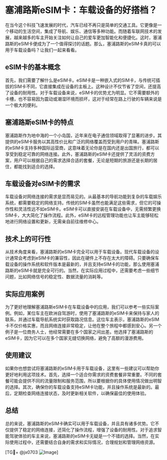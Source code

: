 # 塞浦路斯eSIM卡：车载设备的好搭档？

在当今这个科技飞速发展的时代，汽车已经不再只是简单的交通工具。它更像是一个移动的生活空间，集成了导航、娱乐、通信等多种功能。而随着车联网技术的发展，越来越多的车主开始关注如何让自己的爱车更加智能化和便捷化。这时，塞浦路斯的eSIM卡便成为了一个值得探讨的话题。那么，塞浦路斯的eSIM卡真的可以用于车载设备吗？让我们一起来看看。

## eSIM卡的基本概念

首先，我们需要了解什么是eSIM卡。eSIM卡是一种嵌入式的SIM卡，与传统可插拔的SIM卡不同，它直接集成在设备的主板上。这种设计不仅节省了空间，还提高了设备的耐用性。对于车载设备来说，eSIM卡的优势尤为明显。它不需要额外的卡槽，也不容易因为震动或潮湿环境而损坏，这对于经常在路上行驶的车辆来说是一个极大的便利。

## 塞浦路斯eSIM卡的特点

塞浦路斯作为地中海的一个小岛国，近年来在电子通信领域取得了显著的进步。其提供的eSIM卡服务以其高性价比和广泛的网络覆盖而受到用户的青睐。塞浦路斯的eSIM卡支持多种国际运营商，这意味着无论你是在国内还是出国旅行，都可以享受到稳定可靠的网络连接。此外，塞浦路斯的eSIM卡还提供了灵活的资费方案，用户可以根据自己的需求选择合适的套餐，无论是短期的旅游还是长期的居住，都能找到适合的选择。

## 车载设备对eSIM卡的需求

车载设备对网络连接的需求是显而易见的。从最基本的导航功能到复杂的车载娱乐系统，都需要稳定的网络支持。传统的SIM卡虽然也能满足这些需求，但它的可操作性和灵活性远不如eSIM卡。eSIM卡可以直接安装在车载设备中，无需频繁更换SIM卡，大大简化了操作流程。此外，eSIM卡的远程管理功能也让车主能够轻松地进行网络设置和更新，无需亲自前往维修中心。

## 技术上的可行性

从技术角度来看，塞浦路斯的eSIM卡完全可以用于车载设备。现代车载设备的设计通常会考虑到eSIM卡的兼容性，因此在硬件上不存在太大的障碍。只要确保车载设备的操作系统和软件版本是最新的，并且支持eSIM卡的功能，那么使用塞浦路斯的eSIM卡就是完全可行的。当然，在实际应用过程中，还需要考虑一些细节问题，比如网络信号的稳定性、数据流量的消耗等。

## 实际应用案例

为了更好地理解塞浦路斯eSIM卡在车载设备中的应用，我们可以参考一些实际案例。例如，某位车主在欧洲自驾游时，使用了塞浦路斯的eSIM卡来保持与家人的联系，并通过车载导航系统实时获取路况信息。这位车主表示，塞浦路斯的eSIM卡不仅价格实惠，而且网络连接非常稳定，让他在整个旅程中都感到安心。另一个例子是一位商务人士，他经常需要在多个国家之间出差。他选择了塞浦路斯的eSIM卡，因为它可以在多个国家无缝切换网络，避免了高额的漫游费用。

## 使用建议

如果你也想尝试将塞浦路斯的eSIM卡用于车载设备，这里有一些建议可以帮助你更好地利用这项技术。首先，选择一个适合你需求的资费套餐非常重要。不同的套餐可能会提供不同的流量限制和服务范围，所以要根据你的具体使用情况做出明智的选择。其次，确保你的车载设备支持eSIM卡功能，并且操作系统是最新的。最后，定期检查网络连接状态，及时更新相关软件，以确保最佳的使用体验。

## 总结

总的来说，塞浦路斯的eSIM卡确实可以用于车载设备，并且具有诸多优势。它不仅提供了稳定的网络连接，还简化了操作流程，增强了设备的耐用性。对于追求智能驾驶体验的车主来说，塞浦路斯的eSIM卡无疑是一个不错的选择。当然，在实际使用过程中，还需要结合自身的需求和实际情况，合理规划和管理网络资源。

[TG💪+ @jx0703 ![Image](https://github.com/user-attachments/assets/dbca1d08-cadb-493c-b0ec-ad6f7a83f270)]